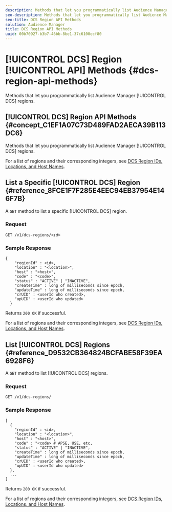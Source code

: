 ```yaml
---
description: Methods that let you programmatically list Audience Manager DCS regions.
seo-description: Methods that let you programmatically list Audience Manager DCS regions.
seo-title: DCS Region API Methods
solution: Audience Manager
title: DCS Region API Methods
uuid: 00b70927-b3b7-46bb-8be1-37c6100ecf80
---
```


# [!UICONTROL DCS] Region [!UICONTROL API] Methods {#dcs-region-api-methods}

Methods that let you programmatically list Audience Manager [!UICONTROL DCS] regions.

## [!UICONTROL DCS] Region API Methods {#concept_C1EF1A07C73D489FAD2AECA39B113DC6}

Methods that let you programmatically list Audience Manager [!UICONTROL DCS] regions.

<!--
c_rest_api_regions.xml
-->

For a list of regions and their corresponding integers, see [DCS Region IDs, Locations, and Host Names](../../api/dcs-intro/dcs-api-reference/dcs-regions.md#concept_01C1E017A6694D1EAF9BF65BFFA54091). 

## List a Specific [!UICONTROL DCS] Region {#reference_8FCE1F7F285E4EEC94EB37954E146F7B}

A `GET` method to list a specific [!UICONTROL DCS] region.

<!--
r_rest_api_regions_list_specific.xml
-->

### Request

`GET /v1/dcs-regions/`*`<id>`*

### Sample Response

```
{ 
    "regionId" : <id>, 
    "location" : "<location>",
    "host" : "<host>",
    "code" : "<code>",
    "status" : "ACTIVE" | "INACTIVE",
    "createTime" : long of milliseconds since epoch,
    "updateTime" : long of milliseconds since epoch,
    "crUID" : <userId who created>,
    "upUID" : <userId who updated>
  }
```

Returns `200 OK` if successful.

For a list of regions and their corresponding integers, see [DCS Region IDs, Locations, and Host Names](../../api/dcs-intro/dcs-api-reference/dcs-regions.md#concept_01C1E017A6694D1EAF9BF65BFFA54091). 

## List [!UICONTROL DCS] Regions {#reference_D9532CB364824BCFABE58F39EA6928F6}

A `GET` method to list [!UICONTROL DCS] regions.

<!-- 
r_rest_api_regions_list.xml
-->

### Request

`GET /v1/dcs-regions/`

### Sample Response

```
[
  { 
    "regionId" : <id>, 
    "location" : "<location>",
    "host" : "<host>",
    "code" : "<code> # APSE, USE, etc,
    "status" : "ACTIVE" | "INACTIVE",
    "createTime" : long of milliseconds since epoch,
    "updateTime" : long of milliseconds since epoch,
    "crUID" : <userId who created>,
    "upUID" : <userId who updated>
  },
  ...
]
```

Returns `200 OK` if successful.

For a list of regions and their corresponding integers, see [DCS Region IDs, Locations, and Host Names](../../api/dcs-intro/dcs-api-reference/dcs-regions.md#concept_01C1E017A6694D1EAF9BF65BFFA54091).
